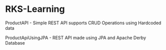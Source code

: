 # RKS-Learning

ProductAPI - Simple REST API supports CRUD Operations using Hardcoded data

ProductApiUsingJPA - REST API made using JPA and Apache Derby Database
